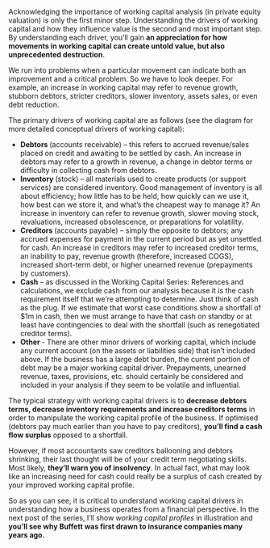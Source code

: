 <p>Acknowledging the importance of working capital analysis (in private equity valuation) is only the first minor step. Understanding the drivers of working capital and how they influence value is the second and most important step. By understanding each driver, you&#8217;ll gain <strong>an appreciation for how movements in working capital can create untold value, but also unprecedented destruction</strong>.</p><p>We run into problems when a particular movement can indicate both an improvement and a critical problem. So we have to look deeper. For example, an increase in working capital may refer to revenue growth, stubborn debtors, stricter creditors, slower inventory, assets sales, or even debt reduction.</p><p>The primary drivers of working capital are as follows (see the diagram for more detailed conceptual drivers of working capital):</p><ul><li><strong>Debtors </strong>(accounts receivable) &#8211; this refers to accrued revenue/sales placed on credit and awaiting to be settled by cash. An increase in debtors may refer to a growth in revenue, a change in debtor terms or difficulty in collecting cash from debtors.</li><li><strong>Inventory </strong>(stock) &#8211; all materials used to create products (or support services) are considered inventory. Good management of inventory is all about efficiency; how little has to be held, how quickly can we use it, how best can we store it, and what&#8217;s the cheapest way to manage it? An increase in inventory can refer to revenue growth, slower moving stock, revaluations, increased obsolescence, or preparations for volatility.</li><li><strong>Creditors </strong>(accounts payable) &#8211; simply the opposite to debtors; any accrued expenses for payment in the current period but as yet unsettled for cash. An increase in creditors may refer to increased creditor terms, an inability to pay, revenue growth (therefore, increased COGS), increased short-term debt, or higher unearned revenue (prepayments by customers).</li><li><strong>Cash</strong> &#8211; as discussed in the Working Capital Series: References and calculations, we exclude cash from our analysis because it is the cash requirement itself that we&#8217;re attempting to determine. Just think of cash as the plug. If we estimate that worst case conditions show a shortfall of $1m in cash, then we must arrange to have that cash on standby or at least have contingencies to deal with the shortfall (such as renegotiated creditor terms).</li><li><strong>Other </strong>- There are other minor drivers of working capital, which include any current account (on the assets or liabilities side) that isn&#8217;t included above. If the business has a large debt burden, the current portion of debt may be a major working capital driver. Prepayments, unearned revenue, taxes, provisions, etc. should certainly be considered and included in your analysis if they seem to be volatile and influential.</li></ul><p>The typical strategy with working capital drivers is to <strong>decrease debtors terms, decrease inventory requirements and increase creditors terms</strong> in order to manipulate the working capital profile of the business. If optimised (debtors pay much earlier than you have to pay creditors), <strong>you&#8217;ll find a cash flow surplus</strong> opposed to a shortfall.</p><p>However, if most accountants saw creditors ballooning and debtors shrinking, their last thought will be of your credit term negotiating skills. Most likely, <strong>they&#8217;ll warn you of insolvency</strong>. In actual fact, what may look like an increasing need for cash could really be a surplus of cash created by your improved working capital profile.</p><p>So as you can see, it is critical to understand working capital drivers in understanding how a business operates from a financial perspective. In the next post of the series, I&#8217;ll show <em>working capital profiles </em>in illustration and <strong>you&#8217;ll see why Buffett was first drawn to insurance companies many years ago. </strong></p>

